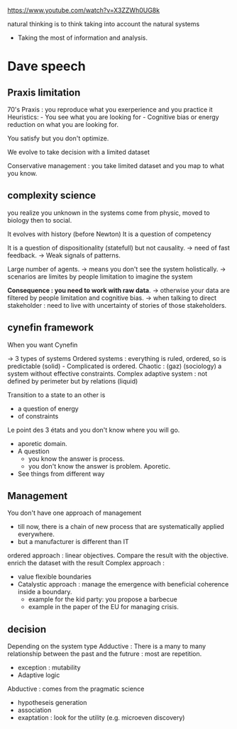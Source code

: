 https://www.youtube.com/watch?v=X3ZZWh0UG8k

natural thinking is to think taking into account the natural systems
- Taking the most of information and analysis.

# Dave speech
## Praxis limitation
70's Praxis : you reproduce what you exerperience and you practice it
Heuristics: 
		- You see what you are looking for
		- Cognitive bias or energy reduction on what you are looking for.

You satisfy but you don't optimize.

We evolve to take decision with a limited dataset

Conservative management : you take limited dataset and you map to what you know.

## complexity science

you realize you unknown in the systems
come from physic, moved to biology then to social.

It evolves with history (before Newton)
It is a question of competency

It is a question of dispositionality (statefull) but not causality.
-> need of fast feedback.
-> Weak signals of patterns.

Large number of agents.
-> means you don't see the system holistically.
-> scenarios are limites by people limitation to imagine the system

**Consequence : you need to work with raw data**.
-> otherwise your data are filtered by people limitation and cognitive bias.
-> when talking to direct stakeholder : need to live with uncertainty of stories of those stakeholders.

## cynefin framework

When you want Cynefin

-> 3 types of systems
Ordered systems : everything is ruled, ordered, so is predictable (solid)
	- Complicated is ordered.
Chaotic : (gaz) (sociology) a system without effective constraints.
Complex adaptive system : not defined by perimeter but by relations (liquid)

Transition to a state to an other is 
- a question of energy
- of constraints

Le point des 3 états and you don't know where you will go.
- aporetic domain.
- A question 
	- you know the answer is process. 
	- you don't know the answer is problem. Aporetic.
- See things from different way

## Management

You don't have one approach of management
- till now, there is a chain of new process that are systematically applied everywhere.
- but a manufacturer is different than IT

ordered approach : linear objectives. Compare the result with the objective. enrich the dataset with the result
Complex approach : 
- value flexible boundaries
- Catalystic approach : manage the emergence with beneficial coherence inside a boundary. 
	- example for the kid party:  you propose a barbecue
	- example in the paper of the EU for managing crisis.

## decision 

Depending on the system type
Adductive : There is a many to many relationship between the past and the futrure : most are repetition. 
- exception : mutability
- Adaptive logic

Abductive : comes from the pragmatic science
- hypotheseis generation
- association
- exaptation : look for the utility (e.g. microeven discovery)